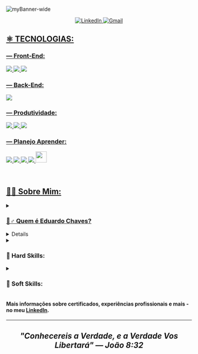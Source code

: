 ![myBanner-wide](https://user-images.githubusercontent.com/95307858/190666706-9006b0ba-7a95-4ac6-b959-3b76f2f7273a.jpg)

<p align = center>
  <a href="https://www.linkedin.com/in/edu-chaves">
    <img alt="LinkedIn" src="https://img.shields.io/badge/LinkedIn-0077B5?style=for-the-badge&logo=linkedin&logoColor=white"
  </a>
  <a href="mailto:henriqueduardo2002@gmail.com">
    <img alt="Gmail" src="https://img.shields.io/badge/Gmail-D14836?style=for-the-badge&logo=gmail&logoColor=white"
  </a>
</p>

## ⚛️ TECNOLOGIAS:

### — Front-End:

<div>
  <img src="https://img.shields.io/badge/HTML5-E34F26?style=for-the-badge&logo=html5&logoColor=white">
  <img src="https://img.shields.io/badge/CSS3-1572B6?style=for-the-badge&logo=css3&logoColor=white">
  <img src="https://img.shields.io/badge/JavaScript-F7DF1E?style=for-the-badge&logo=javascript&logoColor=black">
</div>

### — Back-End:

<img src="https://img.shields.io/badge/Python-3776AB?style=for-the-badge&logo=python&logoColor=white">


### — Produtividade:

<div>
  <img src="https://img.shields.io/badge/GIT-E44C30?style=for-the-badge&logo=git&logoColor=white">
  <img src="https://img.shields.io/badge/Notion-000000?style=for-the-badge&logo=notion&logoColor=white">
  <img src="https://img.shields.io/badge/Figma-F24E1E?style=for-the-badge&logo=figma&logoColor=white">
</div>

### — Planejo Aprender:

<div>
  <img src="https://img.shields.io/badge/Sass-CC6699?style=for-the-badge&logo=sass&logoColor=white">
  <img src="https://img.shields.io/badge/Bootstrap-563D7C?style=for-the-badge&logo=bootstrap&logoColor=white">
  <img src="https://img.shields.io/badge/TypeScript-007ACC?style=for-the-badge&logo=typescript&logoColor=white">
  <img src="https://img.shields.io/badge/React-20232A?style=for-the-badge&logo=react&logoColor=61DAFB">
  <img src="https://cdn-icons-png.flaticon.com/512/463/463292.png" width=30>
</div>
<br><br>

## 👨‍💻 Sobre Mim:

<details>
  <summary><h3>🙋‍‍♂️ Quem é Eduardo Chaves?</h3></summary>
  <ul>
    <li>Desenvolvedor Web com ênfase em Front-End;</li>
    <li>Estudante de Ciência da Computação na Wyden Unifavip Caruaru (2022-2026);</li>
    <li>Fiz um Intercâmbio de 4 Meses Realizado na Nova Zelândia em 2020.</li>
    <li>Entusiasmado por Tecnologia;</li>
    <li>Organizado & Metódico;</li>
    <li>Disposto a Aprender Coisas de Valor;</li>
    <li>Autodidata.</li>
  </ul>
</details>

<details>
  <summary><h3>🏗️ Projetos:</h3></summary>
  <ul>
    <li>
      <a href="https://github.com/stars/eduardochaves1/lists/principais-projetos-front-end" title="Principais Projetos Front-End 💻">Principais Projetos Front-End 💻</a>
    </li>
    <li>
      <a href="https://github.com/stars/eduardochaves1/lists/logica-de-programacao" title="Principais Projetos de Lógica de Programação 👨‍💻">Principais Projetos de Lógica de Programação 👨‍💻</a>
    </li>
    <li>
    Estou constantemente estudando e realizando projetos relacionado à Desenvolvimento Web, Lógica de Programação, etc. E a medida que aprendo coisas novas estou adicionando aqui e no meu LinkedIn tais conhecimentos, tecnologias e projetos.
    </li>
  </ul>
</details>

<details>
  <summary><h3>🧠 Hard Skills:</h3></summary>
  <ul>
    <li>Conhecimentos dos Conceitos sobre Otimização de SEO;</li>
    <li>Experiência com sites WordPress utilizando plugins no-code, ex.: Elementor, Microthemer, etc...;</li>
    <li>Programação Orientada a Objetos (estudando atualmente na faculdade);</li>
    <li>Modelagem e Criação de Banco de Dados (estudando atualmente na faculdade);</li>
    <li>Conhecimentos em Engenharia de Requisitos & Processos de Criação de Software (estudando atualmente na faculdade);</li>
  </ul>
</details>

<details>
  <summary><h3>💬 Soft Skills:</h3></summary>
  <ul>
    <li>Inglês Intermediário à Avançado;</li>
    <li>Planejamento Estratégico;</li>
    <li>Resolução de Problemas;</li>
    <li>Comunicação Objetiva;</li>
    <li>Espírito de Equipe;</li>
    <li>Empreendedorismo.</li>
  </ul>
</details>

#### Mais informações sobre certificados, experiências profissionais e mais - no meu [LinkedIn](https://www.linkedin.com/in/edu-chaves).
---
## <p align=center> <em>"Conhecereis a Verdade, e a Verdade Vos Libertará" — João 8:32</em> </p>
